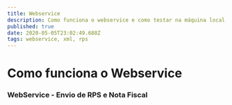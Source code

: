 ```yaml
---
title: Webservice
description: Como funciona o webservice e como testar na máquina local
published: true
date: 2020-05-05T23:02:49.688Z
tags: webservice, xml, rps
---
```


# Como funciona o Webservice

### WebService - Envio de RPS e Nota Fiscal
